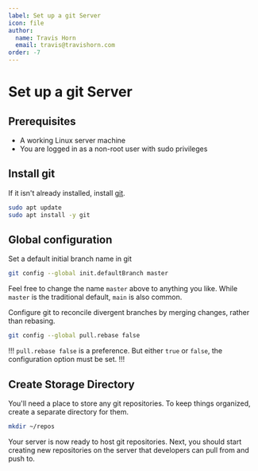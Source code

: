 ```yaml
---
label: Set up a git Server
icon: file
author:
  name: Travis Horn
  email: travis@travishorn.com
order: -7
---
```


# Set up a git Server

## Prerequisites

- A working Linux server machine
- You are logged in as a non-root user with sudo privileges

## Install git

If it isn't already installed, install [git](https://git-scm.com/).

```sh
sudo apt update
sudo apt install -y git
```

## Global configuration

Set a default initial branch name in git

```sh
git config --global init.defaultBranch master
```

Feel free to change the name `master` above to anything you like. While `master`
is the traditional default, `main` is also common.

Configure git to reconcile divergent branches by merging changes, rather than
rebasing.

```sh
git config --global pull.rebase false
```

!!!
`pull.rebase false` is a preference. But either `true` or `false`, the
configuration option must be set.
!!!

## Create Storage Directory

You'll need a place to store any git repositories. To keep things organized,
create a separate directory for them.

```sh
mkdir ~/repos
```

Your server is now ready to host git repositories. Next, you should start
creating new repositories on the server that developers can pull from and push
to.
